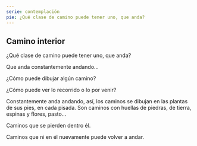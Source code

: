 ```yaml
---
serie: contemplación
pie: ¿Qué clase de camino puede tener uno, que anda?
---
```


## Camino interior

¿Qué clase de camino puede tener uno, que anda?

Que anda constantemente andando…

¿Cómo puede dibujar algún camino?

¿Cómo puede ver lo recorrido o lo por venir?

Constantemente anda andando, así, los caminos se dibujan en las plantas de sus pies, en cada pisada. Son caminos con huellas de piedras, de tierra, espinas y flores, pasto…

Caminos que se pierden dentro él.

Caminos que ni en él nuevamente puede volver a andar.
